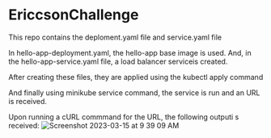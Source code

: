 # EriccsonChallenge
This repo contains the deploment.yaml file and service.yaml file

In hello-app-deployment.yaml, the hello-app base image is used. 
And, in the hello-app-service.yaml file, a load balancer serviceis created.

After creating these files, they are applied using the kubectl apply command

And finally using minikube service command, the service is run and an URL is received.

Upon running a cURL commmand for the URL, the following outputi s received:
![Screenshot 2023-03-15 at 9 39 09 AM](https://user-images.githubusercontent.com/64781077/225325803-278ce9d7-af14-44e4-9b29-f8fa439a3125.png)
